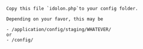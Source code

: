 
    Copy this file `idolon.php`to your config folder.
    
    Depending on your favor, this may be
    
    - /application/config/staging/WHATEVER/
    or
    - /config/